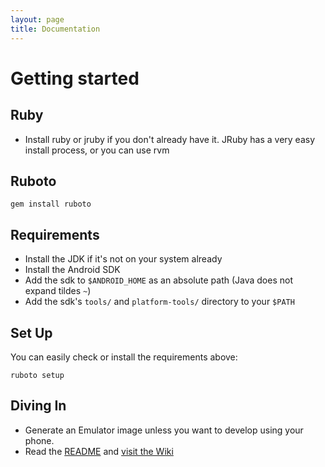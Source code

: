 ```yaml
---
layout: page
title: Documentation
---
```


# Getting started

## Ruby

* Install ruby or jruby if you don't already have it. JRuby has a very easy
  install process, or you can use rvm

## Ruboto

`gem install ruboto`

## Requirements

* Install the JDK if it's not on your system already
* Install the Android SDK
* Add the sdk to `$ANDROID_HOME` as an absolute path (Java does not expand
  tildes `~`)
* Add the sdk's `tools/` and `platform-tools/` directory to your `$PATH`

## Set Up

You can easily check or install the requirements above: 

`ruboto setup`

## Diving In

* Generate an Emulator image unless you want to develop using your
  phone.
* Read the [README](https://github.com/ruboto/ruboto/blob/master/README.md "README") and 
  [visit the Wiki](https://github.com/ruboto/ruboto/wiki "Wiki")
